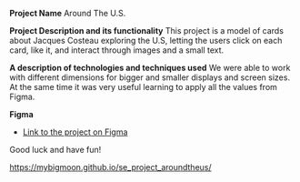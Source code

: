 **Project Name**
Around The U.S.

**Project Description and its functionality**
This project is a model of cards about Jacques Costeau exploring the U.S, letting the users click on each card, like it, and interact through images and a small text.

**A description of technologies and techniques used**
We were able to work with different dimensions for bigger and smaller displays and screen sizes. At the same time it was very useful learning to apply all the values from Figma.

**Figma**

- [Link to the project on Figma](https://www.figma.com/file/ii4xxsJ0ghevUOcssTlHZv/Sprint-3%3A-Around-the-US?node-id=0%3A1)

Good luck and have fun!

https://mybigmoon.github.io/se_project_aroundtheus/
